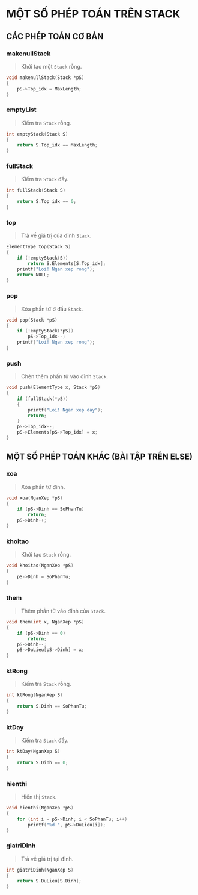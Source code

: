 # MỘT SỐ PHÉP TOÁN TRÊN STACK

## CÁC PHÉP TOÁN CƠ BẢN

### makenullStack

> Khởi tạo một `Stack` rỗng.

```c
void makenullStack(Stack *pS)
{
    pS->Top_idx = MaxLength;
}
```

### emptyList

> Kiểm tra `Stack` rỗng.

```c
int emptyStack(Stack S)
{
    return S.Top_idx == MaxLength;
}
```

### fullStack

> Kiểm tra `Stack` đầy.

```c
int fullStack(Stack S)
{
    return S.Top_idx == 0;
}
```

### top

> Trả về giá trị của đỉnh `Stack`.

```c
ElementType top(Stack S)
{
    if (!emptyStack(S))
        return S.Elements[S.Top_idx];
    printf("Loi! Ngan xep rong");
    return NULL;
}
```

### pop

> Xóa phần tử ở đầu `Stack`.

```c
void pop(Stack *pS)
{
    if (!emptyStack(*pS))
        pS->Top_idx--;
    printf("Loi! Ngan xep rong");
}
```

### push

> Chèn thêm phần tử vào đỉnh `Stack`.

```c
void push(ElementType x, Stack *pS)
{
    if (fullStack(*pS))
    {
        printf("Loi! Ngan xep day");
        return;
    }
    pS->Top_idx--;
    pS->Elements[pS->Top_idx] = x;
}
```

## MỘT SỐ PHÉP TOÁN KHÁC (BÀI TẬP TRÊN ELSE)

### xoa

> Xóa phần tử đỉnh.

```c
void xoa(NganXep *pS)
{
    if (pS->Dinh == SoPhanTu)
        return;
    pS->Dinh++;
}
```

### khoitao

> Khởi tạo `Stack` rỗng.

```c
void khoitao(NganXep *pS)
{
    pS->Dinh = SoPhanTu;
}
```

### them

> Thêm phần tử vào đỉnh của `Stack`.

```c
void them(int x, NganXep *pS)
{
    if (pS->Dinh == 0)
        return;
    pS->Dinh--;
    pS->DuLieu[pS->Dinh] = x;
}
```

### ktRong

> Kiểm tra `Stack` rỗng.

```c
int ktRong(NganXep S)
{
    return S.Dinh == SoPhanTu;
}
```

### ktDay

> Kiểm tra `Stack` đầy.

```c
int ktDay(NganXep S)
{
    return S.Dinh == 0;
}
```

### hienthi

> Hiển thị `Stack`.

```c
void hienthi(NganXep *pS)
{
    for (int i = pS->Dinh; i < SoPhanTu; i++)
        printf("%d ", pS->DuLieu[i]);
}
```

### giatriDinh

> Trả về giá trị tại đỉnh.

```c
int giatriDinh(NganXep S)
{
    return S.DuLieu[S.Dinh];
}
```
